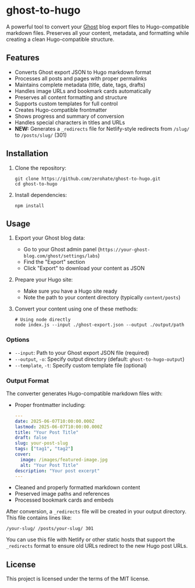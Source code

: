 # ghost-to-hugo

A powerful tool to convert your [Ghost](https://github.com/TryGhost/Ghost) blog export files to Hugo-compatible markdown files. Preserves all your content, metadata, and formatting while creating a clean Hugo-compatible structure.

## Features

- Converts Ghost export JSON to Hugo markdown format
- Processes all posts and pages with proper permalinks
- Maintains complete metadata (title, date, tags, drafts)
- Handles image URLs and bookmark cards automatically
- Preserves all content formatting and structure
- Supports custom templates for full control
- Creates Hugo-compatible frontmatter
- Shows progress and summary of conversion
- Handles special characters in titles and URLs
- **NEW:** Generates a `_redirects` file for Netlify-style redirects from `/slug/` to `/posts/slug/` (301)

## Installation

1. Clone the repository:
   ```
   git clone https://github.com/zerohate/ghost-to-hugo.git
   cd ghost-to-hugo
   ```

2. Install dependencies:
   ```
   npm install
   ```

## Usage

1. Export your Ghost blog data:
   - Go to your Ghost admin panel (`https://your-ghost-blog.com/ghost/settings/labs`)
   - Find the "Export" section
   - Click "Export" to download your content as JSON

2. Prepare your Hugo site:
   - Make sure you have a Hugo site ready
   - Note the path to your content directory (typically `content/posts`)

3. Convert your content using one of these methods:
   ```
   # Using node directly
   node index.js --input ./ghost-export.json --output ./output/path
   ```
   
### Options

- `--input`: Path to your Ghost export JSON file (required)
- `--output`, `-o`: Specify output directory (default: `ghost-to-hugo-output`)
- `--template`, `-t`: Specify custom template file (optional)

### Output Format

The converter generates Hugo-compatible markdown files with:

- Proper frontmatter including:
  ```yaml
  ---
  date: 2025-06-07T10:00:00.000Z
  lastmod: 2025-06-07T10:00:00.000Z
  title: "Your Post Title"
  draft: false
  slug: your-post-slug
  tags: ["tag1", "tag2"]
  cover:
    image: /images/featured-image.jpg
    alt: "Your Post Title"
  description: "Your post excerpt"
  ---
  ```
- Cleaned and properly formatted markdown content
- Preserved image paths and references
- Processed bookmark cards and embeds

After conversion, a `_redirects` file will be created in your output directory. This file contains lines like:

```
/your-slug/ /posts/your-slug/ 301
```

You can use this file with Netlify or other static hosts that support the `_redirects` format to ensure old URLs redirect to the new Hugo post URLs.


## License

This project is licensed under the terms of the MIT license.
